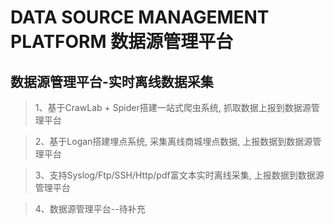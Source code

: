 # DATA SOURCE MANAGEMENT PLATFORM 数据源管理平台

## 数据源管理平台-实时离线数据采集

> 1、基于CrawLab + Spider搭建一站式爬虫系统, 抓取数据上报到数据源管理平台

> 2、基于Logan搭建埋点系统, 采集离线商城埋点数据, 上报数据到数据源管理平台

> 3、支持Syslog/Ftp/SSH/Http/pdf富文本实时离线采集, 上报数据到数据源管理平台

> 4、数据源管理平台--待补充 


